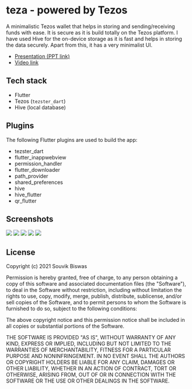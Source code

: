 # teza - powered by Tezos

A minimalistic Tezos wallet that helps in storing and sending/receiving funds with ease. It is secure as it is build totally on the Tezos platform. I have used Hive for the on-device storage as it is fast and helps in storing the data securely. Apart from this, it has a very minimalist UI.

* [Presentation (PPT link)](https://docs.google.com/presentation/d/1A4P4dxH6GhLOAo_mi8qkC2shcA-qSGI618iUZ7HcaoE/edit)
* [Video link](https://youtu.be/Gm5wR50yf6s)

## Tech stack

* Flutter
* Tezos (`tezster_dart`)
* Hive (local database)

## Plugins

The following Flutter plugins are used to build the app:

* tezster_dart
* flutter_inappwebview
* permission_handler
* flutter_downloader
* path_provider
* shared_preferences
* hive
* hive_flutter
* qr_flutter

## Screenshots

![](screenshots/teza_4.png)
![](screenshots/teza_5.png)
![](screenshots/teza_6.png)
![](screenshots/teza_3.png)
![](screenshots/teza_2.png)

## License

Copyright (c) 2021 Souvik Biswas

Permission is hereby granted, free of charge, to any person obtaining a copy
of this software and associated documentation files (the "Software"), to deal
in the Software without restriction, including without limitation the rights
to use, copy, modify, merge, publish, distribute, sublicense, and/or sell
copies of the Software, and to permit persons to whom the Software is
furnished to do so, subject to the following conditions:

The above copyright notice and this permission notice shall be included in all
copies or substantial portions of the Software.

THE SOFTWARE IS PROVIDED "AS IS", WITHOUT WARRANTY OF ANY KIND, EXPRESS OR
IMPLIED, INCLUDING BUT NOT LIMITED TO THE WARRANTIES OF MERCHANTABILITY,
FITNESS FOR A PARTICULAR PURPOSE AND NONINFRINGEMENT. IN NO EVENT SHALL THE
AUTHORS OR COPYRIGHT HOLDERS BE LIABLE FOR ANY CLAIM, DAMAGES OR OTHER
LIABILITY, WHETHER IN AN ACTION OF CONTRACT, TORT OR OTHERWISE, ARISING FROM,
OUT OF OR IN CONNECTION WITH THE SOFTWARE OR THE USE OR OTHER DEALINGS IN THE
SOFTWARE.

